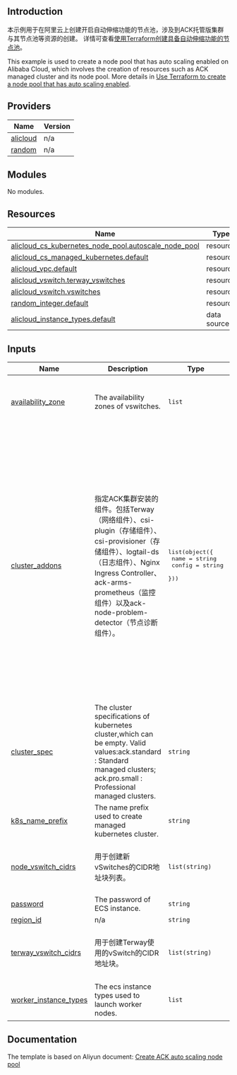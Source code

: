## Introduction

<!-- DOCS_DESCRIPTION_CN -->
本示例用于在阿里云上创建开启自动伸缩功能的节点池，涉及到ACK托管版集群与其节点池等资源的创建。
详情可查看[使用Terraform创建具备自动伸缩功能的节点池](http://help.aliyun.com/document_detail/197717.htm)。
<!-- DOCS_DESCRIPTION_CN -->

<!-- DOCS_DESCRIPTION_EN -->
This example is used to create a node pool that has auto scaling enabled on Alibaba Cloud, which involves the creation of resources such as ACK managed cluster and its node pool.
More details in [Use Terraform to create a node pool that has auto scaling enabled](http://help.aliyun.com/document_detail/197717.htm).
<!-- DOCS_DESCRIPTION_EN -->

<!-- BEGIN_TF_DOCS -->
## Providers

| Name | Version |
|------|---------|
| <a name="provider_alicloud"></a> [alicloud](#provider\_alicloud) | n/a |
| <a name="provider_random"></a> [random](#provider\_random) | n/a |

## Modules

No modules.

## Resources

| Name | Type |
|------|------|
| [alicloud_cs_kubernetes_node_pool.autoscale_node_pool](https://registry.terraform.io/providers/aliyun/alicloud/latest/docs/resources/cs_kubernetes_node_pool) | resource |
| [alicloud_cs_managed_kubernetes.default](https://registry.terraform.io/providers/aliyun/alicloud/latest/docs/resources/cs_managed_kubernetes) | resource |
| [alicloud_vpc.default](https://registry.terraform.io/providers/aliyun/alicloud/latest/docs/resources/vpc) | resource |
| [alicloud_vswitch.terway_vswitches](https://registry.terraform.io/providers/aliyun/alicloud/latest/docs/resources/vswitch) | resource |
| [alicloud_vswitch.vswitches](https://registry.terraform.io/providers/aliyun/alicloud/latest/docs/resources/vswitch) | resource |
| [random_integer.default](https://registry.terraform.io/providers/hashicorp/random/latest/docs/resources/integer) | resource |
| [alicloud_instance_types.default](https://registry.terraform.io/providers/aliyun/alicloud/latest/docs/data-sources/instance_types) | data source |

## Inputs

| Name | Description | Type | Default | Required |
|------|-------------|------|---------|:--------:|
| <a name="input_availability_zone"></a> [availability\_zone](#input\_availability\_zone) | The availability zones of vswitches. | `list` | <pre>[<br/>  "cn-shenzhen-c",<br/>  "cn-shenzhen-e",<br/>  "cn-shenzhen-f"<br/>]</pre> | no |
| <a name="input_cluster_addons"></a> [cluster\_addons](#input\_cluster\_addons) | 指定ACK集群安装的组件。包括Terway（网络组件）、csi-plugin（存储组件）、csi-provisioner（存储组件）、logtail-ds（日志组件）、Nginx Ingress Controller、ack-arms-prometheus（监控组件）以及ack-node-problem-detector（节点诊断组件）。 | <pre>list(object({<br/>    name   = string<br/>    config = string<br/>  }))</pre> | <pre>[<br/>  {<br/>    "config": "",<br/>    "name": "terway-eniip"<br/>  },<br/>  {<br/>    "config": "{\"IngressDashboardEnabled\":\"true\"}",<br/>    "name": "logtail-ds"<br/>  },<br/>  {<br/>    "config": "{\"IngressSlbNetworkType\":\"internet\"}",<br/>    "name": "nginx-ingress-controller"<br/>  },<br/>  {<br/>    "config": "",<br/>    "name": "arms-prometheus"<br/>  },<br/>  {<br/>    "config": "{\"sls_project_name\":\"\"}",<br/>    "name": "ack-node-problem-detector"<br/>  },<br/>  {<br/>    "config": "",<br/>    "name": "csi-plugin"<br/>  },<br/>  {<br/>    "config": "",<br/>    "name": "csi-provisioner"<br/>  }<br/>]</pre> | no |
| <a name="input_cluster_spec"></a> [cluster\_spec](#input\_cluster\_spec) | The cluster specifications of kubernetes cluster,which can be empty. Valid values:ack.standard : Standard managed clusters; ack.pro.small : Professional managed clusters. | `string` | `"ack.pro.small"` | no |
| <a name="input_k8s_name_prefix"></a> [k8s\_name\_prefix](#input\_k8s\_name\_prefix) | The name prefix used to create managed kubernetes cluster. | `string` | `"tf-ack-shenzhen"` | no |
| <a name="input_node_vswitch_cidrs"></a> [node\_vswitch\_cidrs](#input\_node\_vswitch\_cidrs) | 用于创建新vSwitches的CIDR地址块列表。 | `list(string)` | <pre>[<br/>  "172.16.0.0/23",<br/>  "172.16.2.0/23",<br/>  "172.16.4.0/23"<br/>]</pre> | no |
| <a name="input_password"></a> [password](#input\_password) | The password of ECS instance. | `string` | `"Test123456"` | no |
| <a name="input_region_id"></a> [region\_id](#input\_region\_id) | n/a | `string` | `"cn-shenzhen"` | no |
| <a name="input_terway_vswitch_cidrs"></a> [terway\_vswitch\_cidrs](#input\_terway\_vswitch\_cidrs) | 用于创建Terway使用的vSwitch的CIDR地址块。 | `list(string)` | <pre>[<br/>  "172.16.208.0/20",<br/>  "172.16.224.0/20",<br/>  "172.16.240.0/20"<br/>]</pre> | no |
| <a name="input_worker_instance_types"></a> [worker\_instance\_types](#input\_worker\_instance\_types) | The ecs instance types used to launch worker nodes. | `list` | <pre>[<br/>  "ecs.g6.2xlarge",<br/>  "ecs.g6.xlarge"<br/>]</pre> | no |
<!-- END_TF_DOCS -->

## Documentation
<!-- docs-link --> 

The template is based on Aliyun document: [Create ACK auto scaling node pool](http://help.aliyun.com/document_detail/197717.htm) 

<!-- docs-link --> 